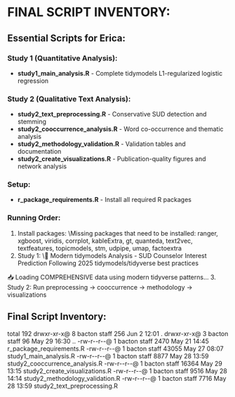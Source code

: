 FINAL SCRIPT INVENTORY:
======================

## Essential Scripts for Erica:

### Study 1 (Quantitative Analysis):
- **study1_main_analysis.R** - Complete tidymodels L1-regularized logistic regression

### Study 2 (Qualitative Text Analysis):
- **study2_text_preprocessing.R** - Conservative SUD detection and stemming
- **study2_cooccurrence_analysis.R** - Word co-occurrence and thematic analysis
- **study2_methodology_validation.R** - Validation tables and documentation
- **study2_create_visualizations.R** - Publication-quality figures and network analysis

### Setup:
- **r_package_requirements.R** - Install all required R packages

### Running Order:
1. Install packages: \Missing packages that need to be installed:
ranger, xgboost, viridis, corrplot, kableExtra, gt, quanteda, text2vec, textfeatures, topicmodels, stm, udpipe, umap, factoextra 
2. Study 1: \🚀 Modern tidymodels Analysis - SUD Counselor Interest Prediction
Following 2025 tidymodels/tidyverse best practices

📥 Loading COMPREHENSIVE data using modern tidyverse patterns...
3. Study 2: Run preprocessing → cooccurrence → methodology → visualizations

## Final Script Inventory:
total 192
drwxr-xr-x@ 8 bacton  staff    256 Jun  2 12:01 .
drwxr-xr-x@ 3 bacton  staff     96 May 29 16:30 ..
-rw-r--r--@ 1 bacton  staff   2470 May 21 14:45 r_package_requirements.R
-rw-r--r--@ 1 bacton  staff  43055 May 27 08:07 study1_main_analysis.R
-rw-r--r--@ 1 bacton  staff   8877 May 28 13:59 study2_cooccurrence_analysis.R
-rw-r--r--@ 1 bacton  staff  16364 May 29 13:15 study2_create_visualizations.R
-rw-r--r--@ 1 bacton  staff   9516 May 28 14:14 study2_methodology_validation.R
-rw-r--r--@ 1 bacton  staff   7716 May 28 13:59 study2_text_preprocessing.R
